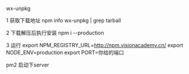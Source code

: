 wx-unpkg

1  获取下载地址
npm info wx-unpkg | grep tarball

2 下载解压后执行安装
npm i --production

3 运行
export NPM_REGISTRY_URL=http://npm.visionacademy.cn/
export NODE_ENV=production
export PORT=你给的端口

pm2 启动下server
